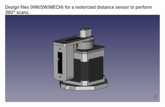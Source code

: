 Design files (HW/SW/MECH) for a motorized distance sensor to perform 360° scans.
![](MCAD/Images/SharpDistanceSensorAssembly.png)
